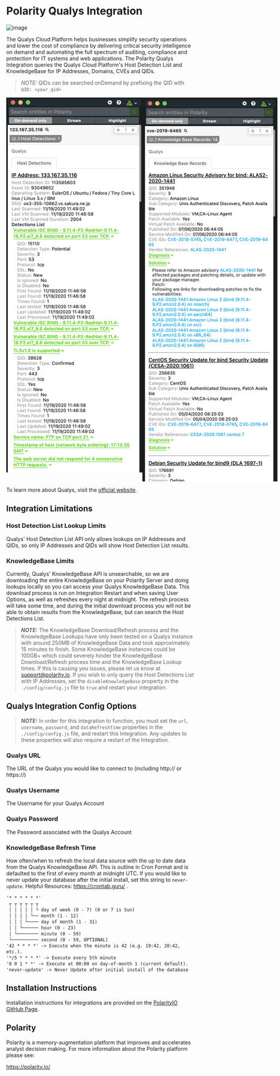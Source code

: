 # Polarity Qualys Integration
![image](https://img.shields.io/badge/status-beta-green.svg)

The Qualys Cloud Platform helps businesses simplify security operations and lower the cost of compliance by delivering critical security intelligence on demand and automating the full spectrum of auditing, compliance and protection for IT systems and web applications.  The Polarity Qualys Integration queries the Qualys Cloud Platform's Host Detection List and KnowledgeBase for IP Addresses, Domains, CVEs and QIDs.

> *NOTE:* QIDs can be searched onDemand by prefixing the QID with `QID: <your_qid>`

<div style="display:flex; align-items: flex-start;">
  <img width="370" alt="Integration Example" src="./assets/hostDetections.png">
  <img width="370" alt="Integration Example" src="./assets/knowledgeBase.png">
</div>

To learn more about Qualys, visit the [official website](https://www.qualys.com/).


## Integration Limitations
### Host Detection List Lookup Limits
Qualys' Host Detection List API only allows lookups on IP Addresses and QIDs, so only IP Addresses and QIDs will show Host Detection List results.

### KnowledgeBase Limits
Currently, Qualys' KnowledgeBase API is unsearchable, so we are downloading the entire KnowledgeBase on your Polarity Server and doing lookups locally so you can access your Qualys KnowledgeBase Data.  This download process is run on Integration Restart and when saving User Options, as well as refreshes every night at midnight.  The refresh process will take some time, and during the initial download process you will not be able to obtain results from the KnowledgeBase, but can search the Host Detections List.

> ***NOTE:*** The KnowledgeBase Download/Refresh process and the KnowledgeBase Lookups have only been tested on a Qualys instance with around 250MB of KnowledgeBase Data and took approximately 15 minutes to finish.  Some KnowledgeBase instances could be 100GB+ which could severely hinder the KnowledgeBase Download/Refresh process time and the KnowledgeBase Lookup times.  If this is causing you issues, please let us know at support@polarity.io.  If you wish to only query the Host Detections List with IP Addresses, set the `disableKnowledgeBase` property in the `./config/config.js` file to `true` and restart your integration.

## Qualys Integration Config Options
> ***NOTE:*** In order for this integration to function, you must set the `url`, `username`, `password`, and `dataRefreshTime` properties in the `./config/config.js` file, and restart this Integration.  Any updates to these properties will also require a restart of the Integration.

### Qualys URL
The URL of the Qualys you would like to connect to (including http:// or https://)

### Qualys Username
The Username for your Qualys Account

### Qualys Password
The Password associated with the Qualys Account

### KnowledgeBase Refresh Time
How often/when to refresh the local data source with the up to date data from the Qualys KnowledgeBase API.  This is outline in Cron Format and is defaulted to the first of every month at midnight UTC. If you would like to never update your database after the initial install, set this string to `never-update`.  Helpful Resources: https://crontab.guru/ .
```
'* * * * * *'
 ┬ ┬ ┬ ┬ ┬ ┬
 │ │ │ │ │ └ day of week (0 - 7) (0 or 7 is Sun)
 │ │ │ │ └── month (1 - 12)
 │ │ │ └──── day of month (1 - 31)
 │ │ └────── hour (0 - 23)
 │ └──────── minute (0 - 59)
 └────────── second (0 - 59, OPTIONAL)
'42 * * * *' -> Execute when the minute is 42 (e.g. 19:42, 20:42, etc.).
'*/5 * * * *' -> Execute every 5th minute
'0 0 1 * *' -> Execute at 00:00 on day-of-month 1 (current default).
'never-update' -> Never Update after initial install of the database
```


## Installation Instructions

Installation instructions for integrations are provided on the [PolarityIO GitHub Page](https://polarityio.github.io/).


## Polarity

Polarity is a memory-augmentation platform that improves and accelerates analyst decision making.  For more information about the Polarity platform please see:

https://polarity.io/
